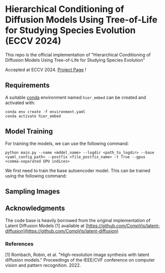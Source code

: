 # Hierarchical Conditioning of Diffusion Models Using Tree-of-Life for Studying Species Evolution (ECCV 2024)
This repo is the official implementation of "Hierarchical Conditioning of Diffusion Models Using Tree-of-Life for Studying Species Evolution"


Accepted at ECCV 2024. [Project Page](https://imageomics.github.io/phylo-diffusion/) !

## Requirements
A suitable [conda](https://conda.io/) environment named `hier_embed` can be created
and activated with:

```
conda env create -f environment.yaml
conda activate hier_embed
```

## Model Training
For training the models, we can use the following command:
```
python main.py --name <mddel_name> --logdir <path_to_logdir> --base <yaml_config_path> --postfix <file_postfix_name> -t True --gpus <comma-separated GPU indices>
```

We first need to train the base autoencoder model. This can be trained using the following command:

## Sampling Images

## Acknowledgments
The code base is heavily borrowed from the original implementation of Latent Diffusion Models [1] available at [https://github.com/CompVis/latent-diffusion](https://github.com/CompVis/latent-diffusion)

### References

[1] Rombach, Robin, et al. "High-resolution image synthesis with latent diffusion models." Proceedings of the IEEE/CVF conference on computer vision and pattern recognition. 2022.
